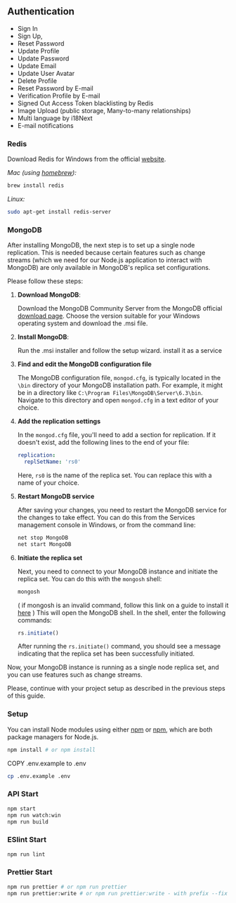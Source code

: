 ## Authentication

- Sign In
- Sign Up,
- Reset Password
- Update Profile
- Update Password
- Update Email
- Update User Avatar
- Delete Profile
- Reset Password by E-mail
- Verification Profile by E-mail
- Signed Out Access Token blacklisting by Redis
- Image Upload (public storage, Many-to-many relationships)
- Multi language by i18Next
- E-mail notifications

### Redis

Download Redis for Windows from the official [website](https://redis.io/docs/getting-started/installation/install-redis-on-windows/).

_Mac (using [homebrew](http://brew.sh/)):_

```bash
brew install redis
```

_Linux:_

```bash
sudo apt-get install redis-server
```
### MongoDB

After installing MongoDB, the next step is to set up a single node replication. This is needed because certain features such as change streams (which we need for our Node.js application to interact with MongoDB) are only available in MongoDB's replica set configurations.

Please follow these steps:

1. **Download MongoDB**:

   Download the MongoDB Community Server from the MongoDB official [download page](https://www.mongodb.com/try/download/community). Choose the version suitable for your Windows operating system and download the .msi file.

2. **Install MongoDB**:

   Run the .msi installer and follow the setup wizard. install it as a service

3. **Find and edit the MongoDB configuration file**

   The MongoDB configuration file, `mongod.cfg`, is typically located in the `\bin` directory of your MongoDB installation path. For example, it might be in a directory like `C:\Program Files\MongoDB\Server\6.3\bin`. Navigate to this directory and open `mongod.cfg` in a text editor of your choice.

4. **Add the replication settings**

   In the `mongod.cfg` file, you'll need to add a section for replication. If it doesn't exist, add the following lines to the end of your file:

   ```yaml
   replication:
     replSetName: 'rs0'
   ```

   Here, `rs0` is the name of the replica set. You can replace this with a name of your choice.

5. **Restart MongoDB service**

   After saving your changes, you need to restart the MongoDB service for the changes to take effect. You can do this from the Services management console in Windows, or from the command line:

   ```bash
   net stop MongoDB
   net start MongoDB
   ```

6. **Initiate the replica set**

   Next, you need to connect to your MongoDB instance and initiate the replica set. You can do this with the `mongosh` shell:

   ```bash
   mongosh
   ```

   ( if mongosh is an invalid command, follow this link on a guide to install it [here](https://www.mongodb.com/docs/mongodb-shell/install/#std-label-mdb-shell-install) )
   This will open the MongoDB shell. In the shell, enter the following commands:

   ```javascript
   rs.initiate()
   ```

   After running the `rs.initiate()` command, you should see a message indicating that the replica set has been successfully initiated.

Now, your MongoDB instance is running as a single node replica set, and you can use features such as change streams.

Please, continue with your project setup as described in the previous steps of this guide.
### Setup

You can install Node modules using either [npm](https://www.npmjs.com/) or [npm](https://npmpkg.com/), which are both package managers for Node.js.

```bash
npm install # or npm install
```

COPY .env.example to .env

```bash
cp .env.example .env
```

### API Start

```bash
npm start
npm run watch:win
npm run build
```

### ESlint Start

```bash
npm run lint
```

### Prettier Start

```bash
npm run prettier # or npm run prettier
npm run prettier:write # or npm run prettier:write - with prefix --fix
```
